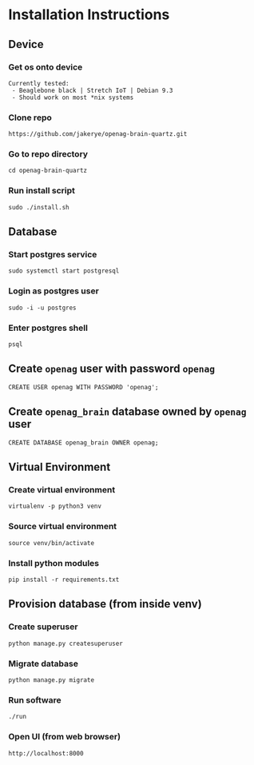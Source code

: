 # Installation Instructions


## Device
### Get os onto device
```
Currently tested:
 - Beaglebone black | Stretch IoT | Debian 9.3
 - Should work on most *nix systems
```

### Clone repo
```
https://github.com/jakerye/openag-brain-quartz.git
```

### Go to repo directory
```
cd openag-brain-quartz
```

### Run install script
```
sudo ./install.sh
```

## Database
### Start postgres service
```
sudo systemctl start postgresql
```

### Login as postgres user
```
sudo -i -u postgres
```

### Enter postgres shell
```
psql
```

## Create `openag` user with password `openag`
```
CREATE USER openag WITH PASSWORD 'openag';
```

## Create `openag_brain` database owned by `openag` user
```
CREATE DATABASE openag_brain OWNER openag;
```

## Virtual Environment
### Create virtual environment
```
virtualenv -p python3 venv
```

### Source virtual environment
```
source venv/bin/activate
```

### Install python modules
```
pip install -r requirements.txt
```

## Provision database (from inside venv)
### Create superuser
```
python manage.py createsuperuser
```

### Migrate database
```
python manage.py migrate
```

### Run software
```
./run
```

### Open UI (from web browser)
```
http://localhost:8000
```
